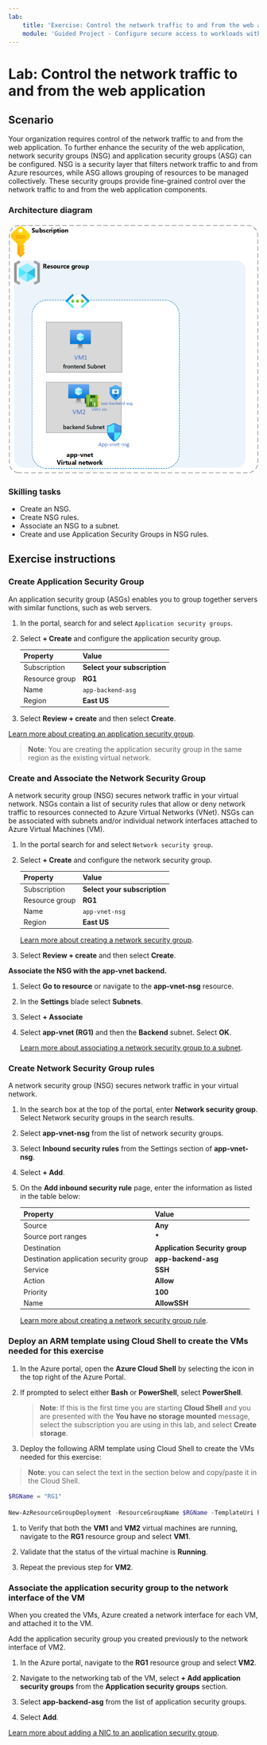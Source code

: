 ```yaml
---
lab:
    title: 'Exercise: Control the network traffic to and from the web application'
    module: 'Guided Project - Configure secure access to workloads with Azure virtual networking services'
---
```


# Lab: Control the network traffic to and from the web application

## Scenario

Your organization requires control of the network traffic to and from the web application. To further enhance the security of the web application, network security groups (NSG) and application security groups (ASG) can be configured. NSG is a security layer that filters network traffic to and from Azure resources, while ASG allows grouping of resources to be managed collectively. These security groups provide fine-grained control over the network traffic to and from the web application components.

### Architecture diagram

![Diagram that shows one ASG and NSG associated to a virtual network.](../Media/task-2.png)

### Skilling tasks

- Create an NSG.
- Create NSG rules.
- Associate an NSG to a subnet.
- Create and use Application Security Groups in NSG rules.

## Exercise instructions

### Create Application Security Group

An application security group (ASGs) enables you to group together servers with similar functions, such as web servers.

1. In the portal, search for and select `Application security groups`.
   
1. Select **+ Create** and configure the application security group. 

    | Property       | Value                        |
    | :------------- | :--------------------------- |
    | Subscription   | **Select your subscription** |
    | Resource group | **RG1**                      |
    | Name           | `app-backend-asg`          |
    | Region         | **East US**                  |

1. Select **Review + create** and then select **Create**.

[Learn more about creating an application security group](https://docs.microsoft.com/azure/virtual-network/tutorial-filter-network-traffic#create-application-security-groups).

>**Note**: You are creating the application security group in the same region as the existing virtual network.

### Create and Associate the Network Security Group

A network security group (NSG) secures network traffic in your virtual network. NSGs contain a list of security rules that allow or deny network traffic to resources connected to Azure Virtual Networks (VNet). NSGs can be associated with subnets and/or individual network interfaces attached to Azure Virtual Machines (VM).

1. In the portal search for and select `Network security group`.

1. Select **+ Create** and configure the network security group. 

    | Property       | Value                        |
    | :------------- | :--------------------------- |
    | Subscription   | **Select your subscription** |
    | Resource group | **RG1**                      |
    | Name           | `app-vnet-nsg`            |
    | Region         | **East US**                  |

    [Learn more about creating a network security group](https://docs.microsoft.com/azure/virtual-network/tutorial-filter-network-traffic#create-a-network-security-group).

1. Select **Review + create** and then select **Create**.

**Associate the NSG with the app-vnet backend.**

1. Select **Go to resource** or navigate to the **app-vnet-nsg** resource.

1. In the **Settings** blade select **Subnets**.

1. Select **+ Associate**

1. Select **app-vnet (RG1)** and then the **Backend** subnet. Select **OK**.

    [Learn more about associating a network security group to a subnet](https://docs.microsoft.com/azure/virtual-network/tutorial-filter-network-traffic#associate-a-network-security-group-to-a-subnet).

### Create Network Security Group rules

A network security group (NSG) secures network traffic in your virtual network.

1. In the search box at the top of the portal, enter **Network security group**. Select Network security groups in the search results.

1. Select **app-vnet-nsg** from the list of network security groups.

1. Select **Inbound security rules** from the Settings section of **app-vnet-nsg**.

1. Select **+ Add**.

1. On the **Add inbound security rule** page, enter the information as listed in the table below:

    | Property                               | Value                          |
    | :------------------------------------- | :----------------------------- |
    | Source                                 | **Any**                        |
    | Source port ranges                     | **\***                         |
    | Destination                            | **Application Security group** |
    | Destination application security group | **app-backend-asg**            |
    | Service                                | **SSH**                        |
    | Action                                 | **Allow**                      |
    | Priority                               | **100**                        |
    | Name                                   | **AllowSSH**                   |

    [Learn more about creating a network security group rule](https://docs.microsoft.com/azure/virtual-network/tutorial-filter-network-traffic#create-a-network-security-group).

### Deploy an ARM template using Cloud Shell to create the VMs needed for this exercise

1. In the Azure portal, open the **Azure Cloud Shell** by selecting the icon in the top right of the Azure Portal.

1. If prompted to select either **Bash** or **PowerShell**, select **PowerShell**.

    >**Note**: If this is the first time you are starting **Cloud Shell** and you are presented with the **You have no storage mounted** message, select the subscription you are using in this lab, and select **Create storage**.

1. Deploy the following ARM template using Cloud Shell to create the VMs needed for this exercise:

>**Note**: you can select the text in the section below and copy/paste it in the Cloud Shell.

   ```powershell
   $RGName = "RG1"
   
   New-AzResourceGroupDeployment -ResourceGroupName $RGName -TemplateUri https://raw.githubusercontent.com/MicrosoftLearning/Configure-secure-access-to-workloads-with-Azure-virtual-networking-services/main/Instructions/Labs/azuredeploy.json
   ```
  
1. to Verify that both the **VM1** and **VM2** virtual machines are running, navigate to the **RG1** resource group and select **VM1**.

1. Validate that the status of the virtual machine is **Running**.

1. Repeat the previous step for **VM2**.

### Associate the application security group to the network interface of the VM

When you created the VMs, Azure created a network interface for each VM, and attached it to the VM.

Add the application security group you created previously to the network interface of VM2.

1. In the Azure portal, navigate to the **RG1** resource group and select **VM2**.

1. Navigate to the networking tab of the VM, select **+ Add application security groups** from the **Application security groups** section.

1. Select **app-backend-asg** from the list of application security groups.

1. Select **Add**.

  [Learn more about adding a NIC to an application security group](https://learn.microsoft.com/en-us/azure/virtual-network/virtual-network-network-interface?tabs=azure-portal#add-or-remove-from-application-security-groups).
